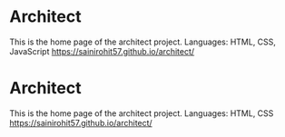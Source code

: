 
# Architect

This is the home page of the architect project.
Languages: HTML, CSS, JavaScript
https://sainirohit57.github.io/architect/


# Architect

This is the home page of the architect project.
Languages: HTML, CSS
https://sainirohit57.github.io/architect/

